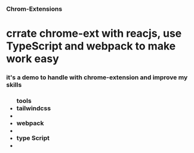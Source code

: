 ### Chrom-Extensions 
# crrate chrome-ext with reacjs, use TypeScript and webpack to make work easy 
<h3> it's a demo to handle with chrome-extension and improve my skills  <h3/>
  <ul>
    tools 
    <li>tailwindcss <li/>
    <li>webpack <li/>
    <li>type Script <li/>
    <ul/>
